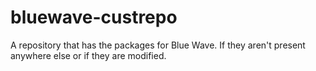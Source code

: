 # bluewave-custrepo
A repository that has the packages for Blue Wave. If they aren't present anywhere else or if they are modified.
